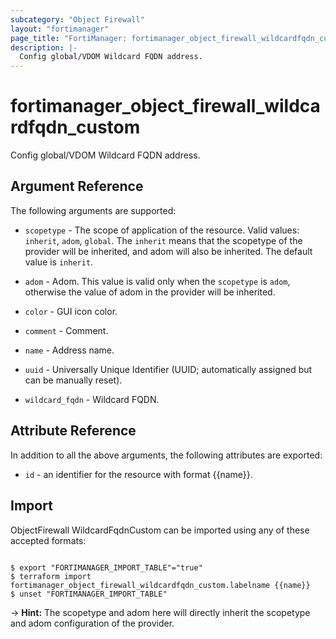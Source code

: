 ```yaml
---
subcategory: "Object Firewall"
layout: "fortimanager"
page_title: "FortiManager: fortimanager_object_firewall_wildcardfqdn_custom"
description: |-
  Config global/VDOM Wildcard FQDN address.
---
```


# fortimanager_object_firewall_wildcardfqdn_custom
Config global/VDOM Wildcard FQDN address.

## Argument Reference


The following arguments are supported:

* `scopetype` - The scope of application of the resource. Valid values: `inherit`, `adom`, `global`. The `inherit` means that the scopetype of the provider will be inherited, and adom will also be inherited. The default value is `inherit`.
* `adom` - Adom. This value is valid only when the `scopetype` is `adom`, otherwise the value of adom in the provider will be inherited.

* `color` - GUI icon color.
* `comment` - Comment.
* `name` - Address name.
* `uuid` - Universally Unique Identifier (UUID; automatically assigned but can be manually reset).
* `wildcard_fqdn` - Wildcard FQDN.


## Attribute Reference

In addition to all the above arguments, the following attributes are exported:
* `id` - an identifier for the resource with format {{name}}.

## Import

ObjectFirewall WildcardFqdnCustom can be imported using any of these accepted formats:
```

$ export "FORTIMANAGER_IMPORT_TABLE"="true"
$ terraform import fortimanager_object_firewall_wildcardfqdn_custom.labelname {{name}}
$ unset "FORTIMANAGER_IMPORT_TABLE"
```
-> **Hint:** The scopetype and adom here will directly inherit the scopetype and adom configuration of the provider.
